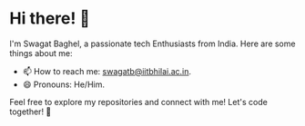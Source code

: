 # Hi there! 👋

I'm Swagat Baghel, a passionate tech Enthusiasts from India. Here are some things about me:

- 📫 How to reach me: swagatb@iitbhilai.ac.in.
- 😄 Pronouns: He/Him.

Feel free to explore my repositories and connect with me! Let's code together! 🚀
